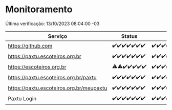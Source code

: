 # Monitoramento

Última verificação: 13/10/2023 08:04:00 -03

|Serviço|Status|Últimas 24h|
|---|---|---|
|https://github.com|<span title="2023-10-06: OK=24">✔️</span><span title="2023-10-07: OK=24">✔️</span><span title="2023-10-08: OK=24">✔️</span><span title="2023-10-09: OK=24">✔️</span><span title="2023-10-10: OK=24">✔️</span><span title="2023-10-11: OK=24">✔️</span><span title="2023-10-12: OK=11">✔️</span>|<span title="12/10/2023 08:04:00 -03 : 200">✔️</span><span title="12/10/2023 09:11:00 -03 : 200">✔️</span><span title="12/10/2023 10:09:00 -03 : 200">✔️</span><span title="12/10/2023 11:05:00 -03 : 200">✔️</span><span title="12/10/2023 12:06:00 -03 : 200">✔️</span><span title="12/10/2023 13:07:00 -03 : 200">✔️</span><span title="12/10/2023 14:04:00 -03 : 200">✔️</span><span title="12/10/2023 15:08:00 -03 : 200">✔️</span><span title="12/10/2023 16:03:00 -03 : 200">✔️</span><span title="12/10/2023 17:06:00 -03 : 200">✔️</span><span title="12/10/2023 18:03:00 -03 : 200">✔️</span><span title="12/10/2023 19:04:00 -03 : 200">✔️</span><span title="12/10/2023 20:05:00 -03 : 200">✔️</span><span title="12/10/2023 21:29:00 -03 : 200">✔️</span><span title="12/10/2023 22:43:00 -03 : 200">✔️</span><span title="12/10/2023 23:18:00 -03 : 200">✔️</span><span title="13/10/2023 00:07:00 -03 : 200">✔️</span><span title="13/10/2023 01:07:00 -03 : 200">✔️</span><span title="13/10/2023 02:05:00 -03 : 200">✔️</span><span title="13/10/2023 03:08:00 -03 : 200">✔️</span><span title="13/10/2023 04:04:00 -03 : 200">✔️</span><span title="13/10/2023 05:08:00 -03 : 200">✔️</span><span title="13/10/2023 06:05:00 -03 : 200">✔️</span><span title="13/10/2023 07:06:00 -03 : 200">✔️</span><span title="13/10/2023 08:04:00 -03 : 200">✔️</span>|
|https://paxtu.escoteiros.org.br|<span title="2023-10-06: OK=24">✔️</span><span title="2023-10-07: OK=24">✔️</span><span title="2023-10-08: OK=24">✔️</span><span title="2023-10-09: OK=24">✔️</span><span title="2023-10-10: OK=24">✔️</span><span title="2023-10-11: OK=24">✔️</span><span title="2023-10-12: OK=11">✔️</span>|<span title="12/10/2023 08:04:00 -03 : 200">✔️</span><span title="12/10/2023 09:11:00 -03 : 200">✔️</span><span title="12/10/2023 10:09:00 -03 : 200">✔️</span><span title="12/10/2023 11:05:00 -03 : 200">✔️</span><span title="12/10/2023 12:06:00 -03 : 200">✔️</span><span title="12/10/2023 13:07:00 -03 : 200">✔️</span><span title="12/10/2023 14:04:00 -03 : 200">✔️</span><span title="12/10/2023 15:08:00 -03 : 200">✔️</span><span title="12/10/2023 16:03:00 -03 : 200">✔️</span><span title="12/10/2023 17:06:00 -03 : 200">✔️</span><span title="12/10/2023 18:03:00 -03 : 200">✔️</span><span title="12/10/2023 19:04:00 -03 : 200">✔️</span><span title="12/10/2023 20:05:00 -03 : 200">✔️</span><span title="12/10/2023 21:29:00 -03 : 200">✔️</span><span title="12/10/2023 22:43:00 -03 : 200">✔️</span><span title="12/10/2023 23:18:00 -03 : 200">✔️</span><span title="13/10/2023 00:07:00 -03 : 200">✔️</span><span title="13/10/2023 01:07:00 -03 : 200">✔️</span><span title="13/10/2023 02:05:00 -03 : 200">✔️</span><span title="13/10/2023 03:08:00 -03 : 200">✔️</span><span title="13/10/2023 04:04:00 -03 : 200">✔️</span><span title="13/10/2023 05:08:00 -03 : 200">✔️</span><span title="13/10/2023 06:05:00 -03 : 200">✔️</span><span title="13/10/2023 07:06:00 -03 : 200">✔️</span><span title="13/10/2023 08:04:00 -03 : 200">✔️</span>|
|https://escoteiros.org.br|<span title="2023-10-06: OK=23, Falhas=1">⚠️</span><span title="2023-10-07: OK=23, Falhas=1">⚠️</span><span title="2023-10-08: OK=24">✔️</span><span title="2023-10-09: OK=24">✔️</span><span title="2023-10-10: OK=24">✔️</span><span title="2023-10-11: OK=24">✔️</span><span title="2023-10-12: OK=11">✔️</span>|<span title="12/10/2023 08:04:00 -03 : 200">✔️</span><span title="12/10/2023 09:11:00 -03 : 200">✔️</span><span title="12/10/2023 10:09:00 -03 : 200">✔️</span><span title="12/10/2023 11:05:00 -03 : 200">✔️</span><span title="12/10/2023 12:06:00 -03 : 200">✔️</span><span title="12/10/2023 13:07:00 -03 : 200">✔️</span><span title="12/10/2023 14:04:00 -03 : 200">✔️</span><span title="12/10/2023 15:08:00 -03 : 200">✔️</span><span title="12/10/2023 16:03:00 -03 : 200">✔️</span><span title="12/10/2023 17:06:00 -03 : 200">✔️</span><span title="12/10/2023 18:03:00 -03 : 200">✔️</span><span title="12/10/2023 19:04:00 -03 : 200">✔️</span><span title="12/10/2023 20:05:00 -03 : 200">✔️</span><span title="12/10/2023 21:29:00 -03 : 200">✔️</span><span title="12/10/2023 22:43:00 -03 : 200">✔️</span><span title="12/10/2023 23:18:00 -03 : 200">✔️</span><span title="13/10/2023 00:07:00 -03 : 200">✔️</span><span title="13/10/2023 01:07:00 -03 : 200">✔️</span><span title="13/10/2023 02:05:00 -03 : 200">✔️</span><span title="13/10/2023 03:08:00 -03 : 200">✔️</span><span title="13/10/2023 04:04:00 -03 : 200">✔️</span><span title="13/10/2023 05:08:00 -03 : 200">✔️</span><span title="13/10/2023 06:06:00 -03 : 200">✔️</span><span title="13/10/2023 07:06:00 -03 : 200">✔️</span><span title="13/10/2023 08:04:00 -03 : 200">✔️</span>|
|https://paxtu.escoteiros.org.br/paxtu|<span title="2023-10-06: OK=24">✔️</span><span title="2023-10-07: OK=24">✔️</span><span title="2023-10-08: OK=24">✔️</span><span title="2023-10-09: OK=24">✔️</span><span title="2023-10-10: OK=24">✔️</span><span title="2023-10-11: OK=24">✔️</span><span title="2023-10-12: OK=11">✔️</span>|<span title="12/10/2023 08:04:00 -03 : 200">✔️</span><span title="12/10/2023 09:11:00 -03 : 200">✔️</span><span title="12/10/2023 10:09:00 -03 : 200">✔️</span><span title="12/10/2023 11:05:00 -03 : 200">✔️</span><span title="12/10/2023 12:06:00 -03 : 200">✔️</span><span title="12/10/2023 13:07:00 -03 : 200">✔️</span><span title="12/10/2023 14:04:00 -03 : 200">✔️</span><span title="12/10/2023 15:08:00 -03 : 200">✔️</span><span title="12/10/2023 16:03:00 -03 : 200">✔️</span><span title="12/10/2023 17:06:00 -03 : 200">✔️</span><span title="12/10/2023 18:03:00 -03 : 200">✔️</span><span title="12/10/2023 19:04:00 -03 : 200">✔️</span><span title="12/10/2023 20:05:00 -03 : 200">✔️</span><span title="12/10/2023 21:29:00 -03 : 200">✔️</span><span title="12/10/2023 22:43:00 -03 : 200">✔️</span><span title="12/10/2023 23:18:00 -03 : 200">✔️</span><span title="13/10/2023 00:07:00 -03 : 200">✔️</span><span title="13/10/2023 01:07:00 -03 : 200">✔️</span><span title="13/10/2023 02:05:00 -03 : 200">✔️</span><span title="13/10/2023 03:08:00 -03 : 200">✔️</span><span title="13/10/2023 04:04:00 -03 : 200">✔️</span><span title="13/10/2023 05:08:00 -03 : 200">✔️</span><span title="13/10/2023 06:06:00 -03 : 200">✔️</span><span title="13/10/2023 07:06:00 -03 : 200">✔️</span><span title="13/10/2023 08:04:00 -03 : 200">✔️</span>|
|https://paxtu.escoteiros.org.br/meupaxtu|<span title="2023-10-06: OK=24">✔️</span><span title="2023-10-07: OK=24">✔️</span><span title="2023-10-08: OK=24">✔️</span><span title="2023-10-09: OK=24">✔️</span><span title="2023-10-10: OK=24">✔️</span><span title="2023-10-11: OK=24">✔️</span><span title="2023-10-12: OK=11">✔️</span>|<span title="12/10/2023 08:04:00 -03 : 200">✔️</span><span title="12/10/2023 09:11:00 -03 : 200">✔️</span><span title="12/10/2023 10:09:00 -03 : 200">✔️</span><span title="12/10/2023 11:05:00 -03 : 200">✔️</span><span title="12/10/2023 12:06:00 -03 : 200">✔️</span><span title="12/10/2023 13:07:00 -03 : 200">✔️</span><span title="12/10/2023 14:04:00 -03 : 200">✔️</span><span title="12/10/2023 15:08:00 -03 : 200">✔️</span><span title="12/10/2023 16:03:00 -03 : 200">✔️</span><span title="12/10/2023 17:06:00 -03 : 200">✔️</span><span title="12/10/2023 18:03:00 -03 : 200">✔️</span><span title="12/10/2023 19:04:00 -03 : 200">✔️</span><span title="12/10/2023 20:05:00 -03 : 200">✔️</span><span title="12/10/2023 21:29:00 -03 : 200">✔️</span><span title="12/10/2023 22:43:00 -03 : 200">✔️</span><span title="12/10/2023 23:18:00 -03 : 200">✔️</span><span title="13/10/2023 00:07:00 -03 : 200">✔️</span><span title="13/10/2023 01:07:00 -03 : 200">✔️</span><span title="13/10/2023 02:05:00 -03 : 200">✔️</span><span title="13/10/2023 03:08:00 -03 : 200">✔️</span><span title="13/10/2023 04:04:00 -03 : 200">✔️</span><span title="13/10/2023 05:08:00 -03 : 200">✔️</span><span title="13/10/2023 06:06:00 -03 : 200">✔️</span><span title="13/10/2023 07:06:00 -03 : 200">✔️</span><span title="13/10/2023 08:04:00 -03 : 200">✔️</span>|
|Paxtu Login|<span title="2023-10-06: OK=24">✔️</span><span title="2023-10-07: OK=24">✔️</span><span title="2023-10-08: OK=24">✔️</span><span title="2023-10-09: OK=24">✔️</span><span title="2023-10-10: OK=24">✔️</span><span title="2023-10-11: OK=24">✔️</span><span title="2023-10-12: OK=11">✔️</span>|<span title="12/10/2023 08:04:00 -03 : 200">✔️</span><span title="12/10/2023 09:11:00 -03 : 200">✔️</span><span title="12/10/2023 10:09:00 -03 : 200">✔️</span><span title="12/10/2023 11:05:00 -03 : 200">✔️</span><span title="12/10/2023 12:06:00 -03 : 200">✔️</span><span title="12/10/2023 13:07:00 -03 : 200">✔️</span><span title="12/10/2023 14:04:00 -03 : 200">✔️</span><span title="12/10/2023 15:08:00 -03 : 200">✔️</span><span title="12/10/2023 16:03:00 -03 : 200">✔️</span><span title="12/10/2023 17:06:00 -03 : 200">✔️</span><span title="12/10/2023 18:03:00 -03 : 200">✔️</span><span title="12/10/2023 19:04:00 -03 : 200">✔️</span><span title="12/10/2023 20:05:00 -03 : 200">✔️</span><span title="12/10/2023 21:29:00 -03 : 200">✔️</span><span title="12/10/2023 22:43:00 -03 : 200">✔️</span><span title="12/10/2023 23:18:00 -03 : 200">✔️</span><span title="13/10/2023 00:07:00 -03 : 200">✔️</span><span title="13/10/2023 01:07:00 -03 : 200">✔️</span><span title="13/10/2023 02:05:00 -03 : 200">✔️</span><span title="13/10/2023 03:08:00 -03 : 200">✔️</span><span title="13/10/2023 04:04:00 -03 : 200">✔️</span><span title="13/10/2023 05:08:00 -03 : 200">✔️</span><span title="13/10/2023 06:06:00 -03 : 200">✔️</span><span title="13/10/2023 07:06:00 -03 : 200">✔️</span><span title="13/10/2023 08:04:00 -03 : 200">✔️</span>|

